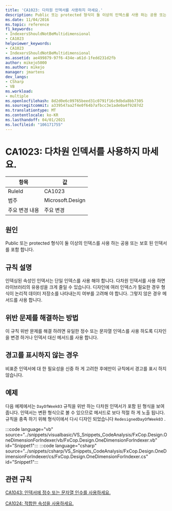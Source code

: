 ```yaml
---
title: 'CA1023: 다차원 인덱서를 사용하지 마세요.'
description: Public 또는 protected 형식이 둘 이상의 인덱스를 사용 하는 공용 또는 보호 된 인덱서를 포함 합니다.
ms.date: 11/04/2016
ms.topic: reference
f1_keywords:
- IndexersShouldNotBeMultidimensional
- CA1023
helpviewer_keywords:
- CA1023
- IndexersShouldNotBeMultidimensional
ms.assetid: ae499879-97f6-434e-a61d-1fedd231d2fb
author: mikejo5000
ms.author: mikejo
manager: jmartens
dev_langs:
- CSharp
- VB
ms.workload:
- multiple
ms.openlocfilehash: 8d2d0e6c09765beed31c0791f16c9dbda8bb7305
ms.sourcegitcommit: a339547aa2f4e0f64b7afbcc3e1ade0a4f9287d2
ms.translationtype: MT
ms.contentlocale: ko-KR
ms.lasthandoff: 04/01/2021
ms.locfileid: "106171755"
---
```

# <a name="ca1023-indexers-should-not-be-multidimensional"></a>CA1023: 다차원 인덱서를 사용하지 마세요.

|항목|값|
|-|-|
|RuleId|CA1023|
|범주|Microsoft.Design|
|주요 변경 내용|주요 변경|

## <a name="cause"></a>원인
Public 또는 protected 형식이 둘 이상의 인덱스를 사용 하는 공용 또는 보호 된 인덱서를 포함 합니다.

## <a name="rule-description"></a>규칙 설명
인덱싱된 속성인 인덱서는 단일 인덱스를 사용 해야 합니다. 다차원 인덱서를 사용 하면 라이브러리의 유용성을 크게 줄일 수 있습니다. 디자인에 여러 인덱스가 필요한 경우 형식이 논리적 데이터 저장소를 나타내는지 여부를 고려해 야 합니다. 그렇지 않은 경우 메서드를 사용 합니다.

## <a name="how-to-fix-violations"></a>위반 문제를 해결하는 방법
이 규칙 위반 문제를 해결 하려면 유일한 정수 또는 문자열 인덱스를 사용 하도록 디자인을 변경 하거나 인덱서 대신 메서드를 사용 합니다.

## <a name="when-to-suppress-warnings"></a>경고를 표시하지 않는 경우
비표준 인덱서에 대 한 필요성을 신중 하 게 고려한 후에만이 규칙에서 경고를 표시 하지 않습니다.

## <a name="example"></a>예제
다음 예제에서는 `DayOfWeek03` 규칙을 위반 하는 다차원 인덱서가 포함 된 형식을 보여 줍니다. 인덱서는 변환 형식으로 볼 수 있으므로 메서드로 보다 적절 하 게 노출 됩니다. 규칙을 충족 하기 위해 형식이에서 다시 디자인 되었습니다 `RedesignedDayOfWeek03` .

:::code language="vb" source="../snippets/visualbasic/VS_Snippets_CodeAnalysis/FxCop.Design.OneDimensionForIndexer/vb/FxCop.Design.OneDimensionForIndexer.vb" id="Snippet1":::
:::code language="csharp" source="../snippets/csharp/VS_Snippets_CodeAnalysis/FxCop.Design.OneDimensionForIndexer/cs/FxCop.Design.OneDimensionForIndexer.cs" id="Snippet1":::

## <a name="related-rules"></a>관련 규칙
[CA1043: 인덱서에 정수 또는 문자열 인수를 사용하세요.](/dotnet/fundamentals/code-analysis/quality-rules/ca1043)

[CA1024: 적합한 속성을 사용하세요.](/dotnet/fundamentals/code-analysis/quality-rules/ca1024)
